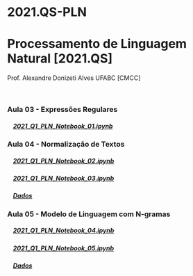 # 2021.QS-PLN
# Processamento de Linguagem Natural [2021.QS]

Prof. Alexandre Donizeti Alves
UFABC [CMCC]


<br>

### **Aula 03 - Expressões Regulares**

##### &nbsp;&nbsp;&nbsp; [2021_Q1_PLN_Notebook_01.ipynb](https://github.com/adalves-ufabc/2021.QS-PLN/blob/main/Aula%2003/2021_Q1_PLN_Notebook_01.ipynb)
  
### **Aula 04 - Normalização de Textos**
##### &nbsp;&nbsp;&nbsp; [2021_Q1_PLN_Notebook_02.ipynb](https://github.com/adalves-ufabc/2021.QS-PLN/blob/main/Aula%2004/2021_Q1_PLN_Notebook_02.ipynb)
  
##### &nbsp;&nbsp;&nbsp; [2021_Q1_PLN_Notebook_03.ipynb](https://github.com/adalves-ufabc/2021.QS-PLN/blob/main/Aula%2004/2021_Q1_PLN_Notebook_03.ipynb)
  
##### &nbsp;&nbsp;&nbsp; [Dados](https://github.com/adalves-ufabc/2021.QS-PLN/tree/main/Aula%2004/data) 

### **Aula 05 - Modelo de Linguagem com N-gramas**
##### &nbsp;&nbsp;&nbsp; [2021_Q1_PLN_Notebook_04.ipynb](https://github.com/adalves-ufabc/2021.QS-PLN/blob/main/Aula%2005/2021_Q1_PLN_Notebook_04.ipynb)
  
##### &nbsp;&nbsp;&nbsp; [2021_Q1_PLN_Notebook_05.ipynb](https://github.com/adalves-ufabc/2021.QS-PLN/blob/main/Aula%2005/2021_Q1_PLN_Notebook_05.ipynb)
  
##### &nbsp;&nbsp;&nbsp; [Dados](https://github.com/adalves-ufabc/2021.QS-PLN/tree/main/Aula%2005/data) 
  
